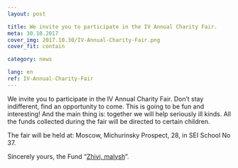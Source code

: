 ```yaml
---
layout: post

title: We invite you to participate in the IV Annual Charity Fair. 
meta: 30.10.2017
cover_img: 2017.10.30/IV-Annual-Charity-Fair.png
cover_fit: contain

category: news

lang: en
ref: IV-Annual-Charity-Fair
---
```


We invite you to participate in the IV Annual Charity Fair. 
Don’t stay indifferent, find an opportunity to come.
This is going to be fun and interesting!
And the main thing is: together we will help seriously ill kinds. 
All the funds collected during the fair will be directed to certain children.

The fair will be held at: Moscow, Michurinsky Prospect, 28, in SEI School No 37.

Sincerely yours, the Fund “<a href="https://fondzhivimalysh.ru/" target="_blank">Zhivi, malysh</a>”. 
